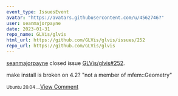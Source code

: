 ```yaml
---
event_type: IssuesEvent
avatar: "https://avatars.githubusercontent.com/u/4562746?"
user: seanmajorpayne
date: 2023-01-31
repo_name: GLVis/glvis
html_url: https://github.com/GLVis/glvis/issues/252
repo_url: https://github.com/GLVis/glvis
---
```


<a href='https://github.com/seanmajorpayne' target='_blank'>seanmajorpayne</a> closed issue <a href='https://github.com/GLVis/glvis/issues/252' target='_blank'>GLVis/glvis#252</a>.

<p>make install is broken on 4.2? "not a member of mfem::Geometry"</p><small>Ubuntu 20.04...</small><a href='https://github.com/GLVis/glvis/issues/252' target='_blank'>View Comment</a>